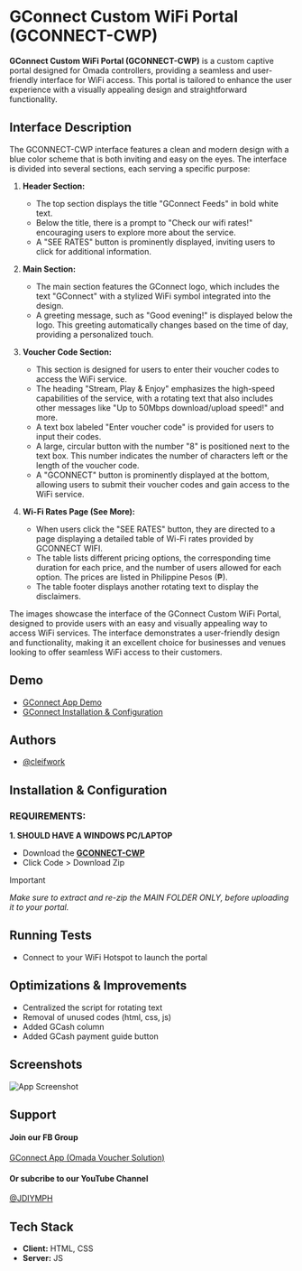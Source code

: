 
# GConnect Custom WiFi Portal (GCONNECT-CWP)
**GConnect Custom WiFi Portal (GCONNECT-CWP)** is a custom captive portal designed for Omada controllers, providing a seamless and user-friendly interface for WiFi access. This portal is tailored to enhance the user experience with a visually appealing design and straightforward functionality.

## Interface Description
The GCONNECT-CWP interface features a clean and modern design with a blue color scheme that is both inviting and easy on the eyes. The interface is divided into several sections, each serving a specific purpose:

1. **Header Section:**
    - The top section displays the title "GConnect Feeds" in bold white text.
    - Below the title, there is a prompt to "Check our wifi rates!" encouraging users to explore more about the service.
    - A "SEE RATES" button is prominently displayed, inviting users to click for additional information.

2. **Main Section:**
    - The main section features the GConnect logo, which includes the text "GConnect" with a stylized WiFi symbol integrated into the design.
    - A greeting message, such as "Good evening!" is displayed below the logo. This greeting automatically changes based on the time of day, providing a personalized touch.

3. **Voucher Code Section:**
    - This section is designed for users to enter their voucher codes to access the WiFi service.
    - The heading "Stream, Play & Enjoy" emphasizes the high-speed capabilities of the service, with a rotating text that also includes other messages like "Up to 50Mbps download/upload speed!" and more.
    - A text box labeled "Enter voucher code" is provided for users to input their codes.
    - A large, circular button with the number "8" is positioned next to the text box. This number indicates the number of characters left or the length of the voucher code.
    - A "GCONNECT" button is prominently displayed at the bottom, allowing users to submit their voucher codes and gain access to the WiFi service.

4. **Wi-Fi Rates Page (See More):**
    - When users click the "SEE RATES" button, they are directed to a page displaying a detailed table of Wi-Fi rates provided by GCONNECT WIFI.
    - The table lists different pricing options, the corresponding time duration for each price, and the number of users allowed for each option. The prices are listed in Philippine Pesos (₱).
    - The table footer displays another rotating text to display the disclaimers.

The images showcase the interface of the GConnect Custom WiFi Portal, designed to provide users with an easy and visually appealing way to access WiFi services. The interface demonstrates a user-friendly design and functionality, making it an excellent choice for businesses and venues looking to offer seamless WiFi access to their customers.


## Demo
-   [GConnect App Demo](https://www.youtube.com/watch?v=eXLdvv9VYJA)
-   [GConnect Installation & Configuration](https://www.youtube.com/watch?v=O_8u0-8A6Nk)


## Authors
- [@cleifwork](https://www.github.com/cleifwork)


## Installation & Configuration
### REQUIREMENTS:
**1. SHOULD HAVE A WINDOWS PC/LAPTOP** 		
- Download the **[GCONNECT-CWP](https://github.com/cleifwork/GCONNECT-CWP)**
- Click Code > Download Zip
> [!IMPORTANT] 
> _Make sure to extract and re-zip the MAIN FOLDER ONLY, before uploading it to your portal._


## Running Tests
- Connect to your WiFi Hotspot to launch the portal


## Optimizations & Improvements
- Centralized the script for rotating text
- Removal of unused codes (html, css, js)
- Added GCash column
- Added GCash payment guide button


## Screenshots
![App Screenshot](https://drive.google.com/uc?export=view&id=1gIYWvE2EHV0q9U9Sr1Zh-haKMD2eQthX)


## Support
#### Join our FB Group
[GConnect App (Omada Voucher Solution)](https://www.facebook.com/groups/1776872022780742) 
  
#### Or subcribe to our YouTube Channel
[@JDIYMPH](https://www.youtube.com/channel/UC9O3ezuyjS7C6V7-ZAHCQrA)


## Tech Stack
- **Client:** HTML, CSS
- **Server:** JS


